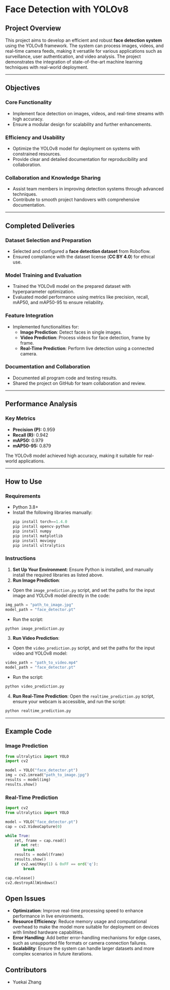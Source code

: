 # Face Detection with YOLOv8

## Project Overview
This project aims to develop an efficient and robust **face detection system** using the YOLOv8 framework. The system can process images, videos, and real-time camera feeds, making it versatile for various applications such as surveillance, user authentication, and video analysis. The project demonstrates the integration of state-of-the-art machine learning techniques with real-world deployment.

---

## Objectives

### Core Functionality
- Implement face detection on images, videos, and real-time streams with high accuracy.
- Ensure a modular design for scalability and further enhancements.

### Efficiency and Usability
- Optimize the YOLOv8 model for deployment on systems with constrained resources.
- Provide clear and detailed documentation for reproducibility and collaboration.

### Collaboration and Knowledge Sharing
- Assist team members in improving detection systems through advanced techniques.
- Contribute to smooth project handovers with comprehensive documentation.

---

## Completed Deliveries

### Dataset Selection and Preparation
- Selected and configured a **face detection dataset** from Roboflow.
- Ensured compliance with the dataset license (**CC BY 4.0**) for ethical use.

### Model Training and Evaluation
- Trained the YOLOv8 model on the prepared dataset with hyperparameter optimization.
- Evaluated model performance using metrics like precision, recall, mAP50, and mAP50-95 to ensure reliability.

### Feature Integration
- Implemented functionalities for:
  - **Image Prediction**: Detect faces in single images.
  - **Video Prediction**: Process videos for face detection, frame by frame.
  - **Real-Time Prediction**: Perform live detection using a connected camera.

### Documentation and Collaboration
- Documented all program code and testing results.
- Shared the project on GitHub for team collaboration and review.

---

## Performance Analysis
### Key Metrics
- **Precision (P):** 0.959
- **Recall (R):** 0.942
- **mAP50:** 0.979
- **mAP50-95:** 0.879

The YOLOv8 model achieved high accuracy, making it suitable for real-world applications.

---

## How to Use

### Requirements
- Python 3.8+
- Install the following libraries manually:
  ```python
  pip install torch==1.4.0
  pip install opencv-python
  pip install numpy
  pip install matplotlib
  pip install moviepy
  pip install ultralytics
  ```

### Instructions
1. **Set Up Your Environment**: Ensure Python is installed, and manually install the required libraries as listed above.
2. **Run Image Prediction**:
- Open the `image_prediction.py` script, and set the paths for the input image and YOLOv8 model directly in the code:
```python
img_path = "path_to_image.jpg"
model_path = "face_detector.pt"
```
- Run the script:
```bash
python image_prediction.py
```
3. **Run Video Prediction**:
- Open the `video_prediction.py` script, and set the paths for the input video and YOLOv8 model:
```python
video_path = "path_to_video.mp4"
model_path = "face_detector.pt"
```
- Run the script:
```bash
python video_prediction.py
```
4. **Run Real-Time Prediction**: Open the `realtime_prediction.py` script, ensure your webcam is accessible, and run the script:
```bash
python realtime_prediction.py
```

---

## Example Code

### Image Prediction
```python
from ultralytics import YOLO
import cv2

model = YOLO("face_detector.pt")
img = cv2.imread("path_to_image.jpg")
results = model(img)
results.show()
```

### Real-Time Prediction
```python
import cv2
from ultralytics import YOLO

model = YOLO("face_detector.pt")
cap = cv2.VideoCapture(0)

while True:
    ret, frame = cap.read()
    if not ret:
        break
    results = model(frame)
    results.show()
    if cv2.waitKey(1) & 0xFF == ord('q'):
        break

cap.release()
cv2.destroyAllWindows()
```

## Open Issues
- **Optimization**: Improve real-time processing speed to enhance performance in live environments.
- **Resource Efficiency**: Reduce memory usage and computational overhead to make the model more suitable for deployment on devices with limited hardware capabilities.
- **Error Handling**: Add better error-handling mechanisms for edge cases, such as unsupported file formats or camera connection failures.
- **Scalability**: Ensure the system can handle larger datasets and more complex scenarios in future iterations.

## Contributors
- Yuekai Zhang
